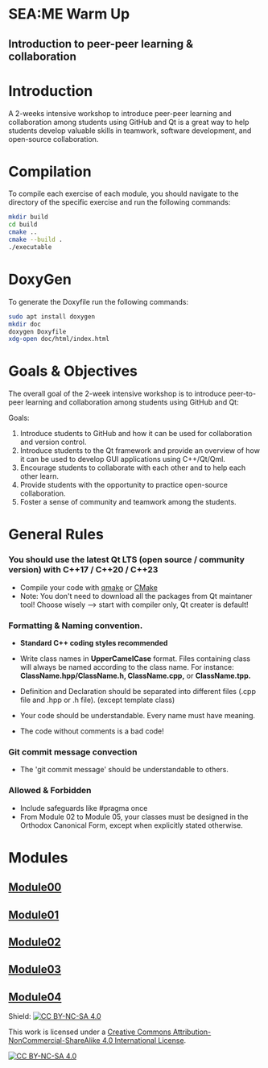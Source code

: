 # SEA:ME Warm Up
## Introduction to peer-peer learning & collaboration  


# Introduction
A 2-weeks intensive workshop to introduce peer-peer learning and collaboration among students using GitHub and Qt is a great way to help students develop valuable skills in teamwork, software development, and open-source collaboration.


# Compilation
To compile each exercise of each module, you should navigate to the directory of the specific exercise and run the following commands:
```bash
mkdir build
cd build
cmake ..
cmake --build .
./executable
```

# DoxyGen
To generate the Doxyfile run the following commands:
```bash
sudo apt install doxygen
mkdir doc
doxygen Doxyfile
xdg-open doc/html/index.html
```

# Goals & Objectives
The overall goal of the 2-week intensive workshop is to introduce peer-to-peer learning and collaboration among students using GitHub and Qt:

Goals:

1. Introduce students to GitHub and how it can be used for collaboration and version control.
2. Introduce students to the Qt framework and provide an overview of how it can be used to develop GUI applications using C++/Qt/Qml.
3. Encourage students to collaborate with each other and to help each other learn.
4. Provide students with the opportunity to practice open-source collaboration.
5. Foster a sense of community and teamwork among the students.

# General Rules
### You should use the latest Qt LTS (open source / community version) with C++17 / C++20 / C++23

- Compile your code with [qmake](https://doc.qt.io/qt-6/qmake-manual.html) or [CMake](https://cmake.org/)
- Note: You don't need to download all the packages from Qt maintaner tool! Choose wisely --> start with compiler only, Qt creater is default!

### Formatting & Naming convention.

- **Standard C++ coding styles recommended**

- Write class names in **UpperCamelCase** format. Files containing class will always be named according to the class name. For instance: **ClassName.hpp/ClassName.h, ClassName.cpp,** or **ClassName.tpp.**
- Definition and Declaration should be separated into different files (.cpp file and .hpp or .h file). (except template class)
- Your code should be understandable. Every name must have meaning.
- The code without comments is a bad code!

### Git commit message convection

- The 'git commit message' should be understandable to others.

### Allowed & Forbidden
- Include safeguards like #pragma once
- From Module 02 to Module 05, your classes must be designed in the Orthodox Canonical Form, except when explicitly stated otherwise.

# Modules
## [Module00](./Modules/Module00.md)
## [Module01](./Modules/Module01.md)
## [Module02](./Modules/Module02.md)
## [Module03](./Modules/Module03.md)
## [Module04](./Modules/Module04.md)


Shield: [![CC BY-NC-SA 4.0][cc-by-nc-sa-shield]][cc-by-nc-sa]

This work is licensed under a
[Creative Commons Attribution-NonCommercial-ShareAlike 4.0 International License][cc-by-nc-sa].

[![CC BY-NC-SA 4.0][cc-by-nc-sa-image]][cc-by-nc-sa]

[cc-by-nc-sa]: http://creativecommons.org/licenses/by-nc-sa/4.0/
[cc-by-nc-sa-image]: https://licensebuttons.net/l/by-nc-sa/4.0/88x31.png
[cc-by-nc-sa-shield]: https://img.shields.io/badge/License-CC%20BY--NC--SA%204.0-lightgrey.svg
